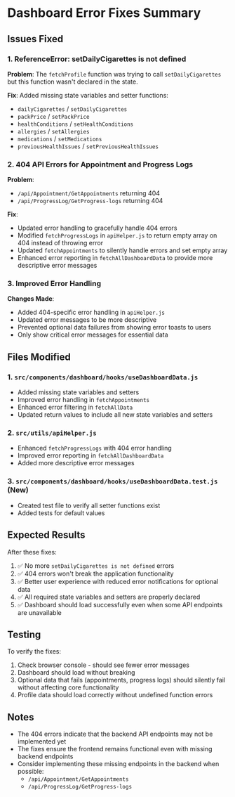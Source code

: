 # Dashboard Error Fixes Summary

## Issues Fixed

### 1. **ReferenceError: setDailyCigarettes is not defined**
**Problem**: The `fetchProfile` function was trying to call `setDailyCigarettes` but this function wasn't declared in the state.

**Fix**: Added missing state variables and setter functions:
- `dailyCigarettes` / `setDailyCigarettes`
- `packPrice` / `setPackPrice` 
- `healthConditions` / `setHealthConditions`
- `allergies` / `setAllergies`
- `medications` / `setMedications`
- `previousHealthIssues` / `setPreviousHealthIssues`

### 2. **404 API Errors for Appointment and Progress Logs**
**Problem**: 
- `/api/Appointment/GetAppointments` returning 404
- `/api/ProgressLog/GetProgress-logs` returning 404

**Fix**: 
- Updated error handling to gracefully handle 404 errors
- Modified `fetchProgressLogs` in `apiHelper.js` to return empty array on 404 instead of throwing error
- Updated `fetchAppointments` to silently handle errors and set empty array
- Enhanced error reporting in `fetchAllDashboardData` to provide more descriptive error messages

### 3. **Improved Error Handling**
**Changes Made**:
- Added 404-specific error handling in `apiHelper.js`
- Updated error messages to be more descriptive
- Prevented optional data failures from showing error toasts to users
- Only show critical error messages for essential data

## Files Modified

### 1. `src/components/dashboard/hooks/useDashboardData.js`
- Added missing state variables and setters
- Improved error handling in `fetchAppointments`
- Enhanced error filtering in `fetchAllData`
- Updated return values to include all new state variables and setters

### 2. `src/utils/apiHelper.js`
- Enhanced `fetchProgressLogs` with 404 error handling
- Improved error reporting in `fetchAllDashboardData`
- Added more descriptive error messages

### 3. `src/components/dashboard/hooks/useDashboardData.test.js` (New)
- Created test file to verify all setter functions exist
- Added tests for default values

## Expected Results

After these fixes:
1. ✅ No more `setDailyCigarettes is not defined` errors
2. ✅ 404 errors won't break the application functionality
3. ✅ Better user experience with reduced error notifications for optional data
4. ✅ All required state variables and setters are properly declared
5. ✅ Dashboard should load successfully even when some API endpoints are unavailable

## Testing

To verify the fixes:
1. Check browser console - should see fewer error messages
2. Dashboard should load without breaking
3. Optional data that fails (appointments, progress logs) should silently fail without affecting core functionality
4. Profile data should load correctly without undefined function errors

## Notes

- The 404 errors indicate that the backend API endpoints may not be implemented yet
- The fixes ensure the frontend remains functional even with missing backend endpoints
- Consider implementing these missing endpoints in the backend when possible:
  - `/api/Appointment/GetAppointments`
  - `/api/ProgressLog/GetProgress-logs`
